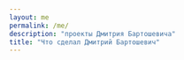 ```yaml
---
layout: me
permalink: /me/
description: "проекты Дмитрия Бартошевича"
title: "Что сделал Дмитрий Бартошевич"
---
```


